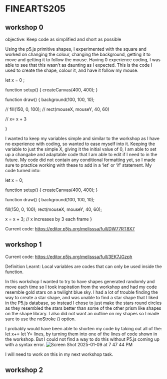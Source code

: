 # FINEARTS205
## workshop 0

objective: 
Keep code as simplified and short as possible

Using the p5.js primitive shapes, I experimented with the square and worked on changing the colour, changing the background, getting it to move and getting it to follow the mouse. Having 0 experience coding, I was able to see that this wasn’t as daunting as I expected. This is the code I used to create the shape, colour it, and have it follow my mouse. 


let x = 0 ;

function setup() {
  createCanvas(400, 400);
}

function draw() {
  background(100, 100, 10);
  
//   fill(150, 0, 100);
//   rect(mouseX, mouseY, 40, 60)
  
//   x= x + 3


}

I wanted to keep my variables simple and similar to the workshop as I have no experience with coding, so wanted to ease myself into it. Keeping the variable to just the simple X, giving it the initial value of 0, I am able to set up a changabe and adaptable code that I am able to edit if I need to in the future. My code did not contain any conditional formatting yet, so I made sure to practice working with these to  add in a ‘let’ or ‘if’ statement. My code turned into:

let x = 0;

function setup() {
  createCanvas(400, 400);
}

function draw() {
  background(100, 100, 10);

  fill(150, 0, 100);
  rect(mouseX, mouseY, 40, 60);
  
  x = x + 3; // x increases by 3 each frame
}

Current code: https://editor.p5js.org/melisssa/full/DW77RT8X7 


## workshop 1
Current code: https://editor.p5js.org/melisssa/full/3EK7JGzph 

Definition Learnt: Local variables are codes that can only be used inside the function.

In this workshop I wanted to try to have shapes generated randomly and move each time so I took inspiration from the workshop and had my code resemble gold stars on a twilight blue sky. I had a lot of trouble finding the way to create a star shape, and was unable to find a star shape that I liked in the P5.js database, so instead I chose to just make the stars round circles as they resembled the stars better than some of the other prism like shapes on the shape library. I also did not want an outline on my shapes so I made sure to use the noStroke () option. 


I probably would have been able to shorten my code by taking out all of the: let x+= let Y= lines, by turning them into one of the lines of code shown in the workshop. But I could not find a way to do this without P5.js coming up with a syntax error. 
![Screen Shot 2025-01-09 at 7 47 44 PM](https://github.com/user-attachments/assets/64863d0d-9777-4fa9-be45-bdba2ed02cba)


I will need to work on this in my next workshop task. 



## workshop 2

